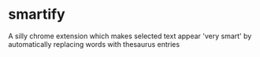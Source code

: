 # smartify
A silly chrome extension which makes selected text appear 'very smart' by automatically replacing words with thesaurus entries
